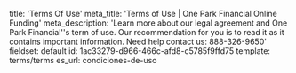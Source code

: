 title: 'Terms Of Use'
meta_title: 'Terms of Use | One Park Financial Online Funding'
meta_description: 'Learn more about our legal agreement and One Park Financial''s term of use. Our recommendation for you is to read it as it contains important information. Need help contact us: 888-326-9650'
fieldset: default
id: 1ac33279-d966-466c-afd8-c5785f9ffd75
template: terms/terms
es_url: condiciones-de-uso
